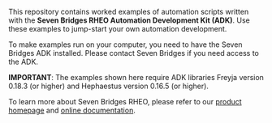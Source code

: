 This repository contains worked examples of automation scripts written with the **Seven Bridges RHEO Automation Development Kit (ADK)**. Use these examples to jump-start your own automation development.

To make examples run on your computer, you need to have the Seven Bridges ADK installed. Please contact Seven Bridges if you need access to the ADK.

**IMPORTANT**: The examples shown here require ADK libraries Freyja version 0.18.3 (or higher) and Hephaestus version 0.16.5 (or higher). 

To learn more about Seven Bridges RHEO, please refer to our [product homepage](https://www.sevenbridges.com/rheo) and [online documentation](https://docs.sevenbridges.com/docs/rheo-overview).

